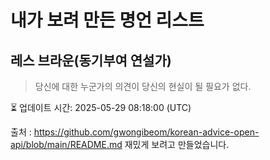 # 내가 보려 만든 명언 리스트

##  레스 브라운(동기부여 연설가)
> 당신에 대한 누군가의 의견이 당신의 현실이 될 필요가 없다.


⏳ 업데이트 시간: 2025-05-29 08:18:00 (UTC)

출처 : https://github.com/gwongibeom/korean-advice-open-api/blob/main/README.md
재밌게 보려고 만들었습니다.
